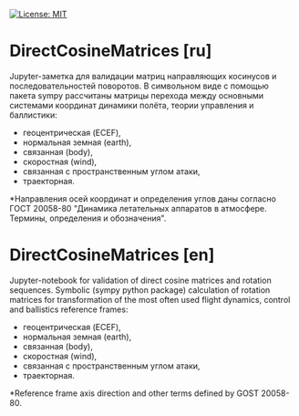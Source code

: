 [![License: MIT](https://img.shields.io/badge/License-MIT-yellow.svg)](https://opensource.org/licenses/MIT)

# DirectCosineMatrices [ru]
Jupyter-заметка для валидации матриц направляющих косинусов и последовательностей поворотов. В символьном виде с помощью пакета sympy рассчитаны матрицы перехода между основными системами координат динамики полёта, теории управления и баллистики:
* геоцентрическая (ECEF),
* нормальная земная (earth),
* связанная (body),
* скоростная (wind),
* связанная с пространственным углом атаки,
* траекторная.

\*Направления осей координат и определения углов даны согласно ГОСТ 20058-80 "Динамика летательных аппаратов в атмосфере. Термины, определения и обозначения".

# DirectCosineMatrices [en]
Jupyter-notebook for validation of direct cosine matrices and rotation sequences. Symbolic (sympy python package) calculation of rotation matrices for transformation of the most often used flight dynamics, control and ballistics reference frames:
* геоцентрическая (ECEF),
* нормальная земная (earth),
* связанная (body),
* скоростная (wind),
* связанная с пространственным углом атаки,
* траекторная.

\*Reference frame axis direction and other terms defined by GOST 20058-80.

